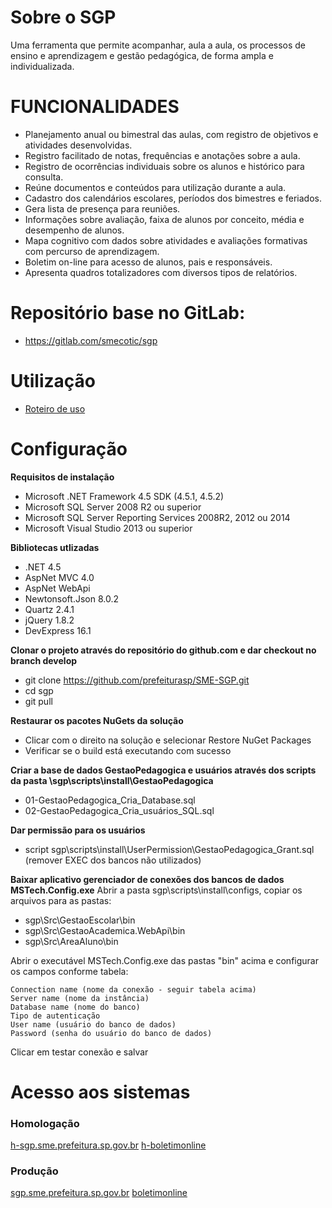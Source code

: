 # Sobre o SGP

Uma ferramenta que permite acompanhar, aula a aula, os processos de ensino e aprendizagem e gestão pedagógica, de forma ampla e individualizada.

# FUNCIONALIDADES

* Planejamento anual ou bimestral das aulas, com registro de objetivos e atividades desenvolvidas.
* Registro facilitado de notas, frequências e anotações sobre a aula.
* Registro de ocorrências individuais sobre os alunos e histórico para consulta.
* Reúne documentos e conteúdos para utilização durante a aula.
* Cadastro dos calendários escolares, períodos dos bimestres e feriados.
* Gera lista de presença para reuniões.
* Informações sobre avaliação, faixa de alunos por conceito, média e desempenho de alunos.
* Mapa cognitivo com dados sobre atividades e avaliações formativas com percurso de aprendizagem.
* Boletim on-line para acesso de alunos, pais e responsáveis.
* Apresenta quadros totalizadores com diversos tipos de relatórios.

# Repositório base no GitLab:

* https://gitlab.com/smecotic/sgp

# Utilização

* [Roteiro de uso](https://github.com/prefeiturasp/SME-SGP/wiki/Roteiro-de-uso)

# Configuração

**Requisitos de instalação**

* Microsoft .NET Framework 4.5 SDK (4.5.1, 4.5.2)
* Microsoft SQL Server 2008 R2 ou superior
* Microsoft SQL Server Reporting Services 2008R2, 2012 ou 2014
* Microsoft Visual Studio 2013 ou superior
 
**Bibliotecas utlizadas**
* .NET 4.5
* AspNet MVC 4.0
* AspNet WebApi
* Newtonsoft.Json 8.0.2
* Quartz 2.4.1
* jQuery 1.8.2
* DevExpress 16.1


**Clonar o projeto através do repositório do github.com e dar checkout no branch develop**
* git clone https://github.com/prefeiturasp/SME-SGP.git
* cd sgp
* git pull

**Restaurar os pacotes NuGets da solução**
* Clicar com o direito na solução e selecionar Restore NuGet Packages
* Verificar se o build está executando com sucesso

**Criar a base de dados GestaoPedagogica e usuários através dos scripts da pasta \sgp\scripts\install\GestaoPedagogica**
* 01-GestaoPedagogica_Cria_Database.sql
* 02-GestaoPedagogica_Cria_usuários_SQL.sql

**Dar permissão para os usuários**
* script sgp\scripts\install\UserPermission\GestaoPedagogica_Grant.sql (remover EXEC dos bancos não utilizados) 

**Baixar aplicativo gerenciador de conexões dos bancos de dados MSTech.Config.exe**
Abrir a pasta sgp\scripts\install\configs, copiar os arquivos para as pastas:
* sgp\Src\GestaoEscolar\bin
* sgp\Src\GestaoAcademica.WebApi\bin
* sgp\Src\AreaAluno\bin

Abrir o executável MSTech.Config.exe das pastas "bin" acima e configurar os campos conforme tabela:

	Connection name (nome da conexão - seguir tabela acima)
	Server name (nome da instância)
	Database name (nome do banco)
	Tipo de autenticação
	User name (usuário do banco de dados)
	Password (senha do usuário do banco de dados)


Clicar em testar conexão e salvar


# Acesso aos sistemas

### Homologação

[h-sgp.sme.prefeitura.sp.gov.br](http://h-sgp.sme.prefeitura.sp.gov.br)
[h-boletimonline](http://h-boletimonline.sme.prefeitura.sp.gov.br/Login.aspx)

### Produção

[sgp.sme.prefeitura.sp.gov.br](http://sgp.sme.prefeitura.sp.gov.br)
[boletimonline](http://boletimonline.sme.prefeitura.sp.gov.br/Login.aspx)
